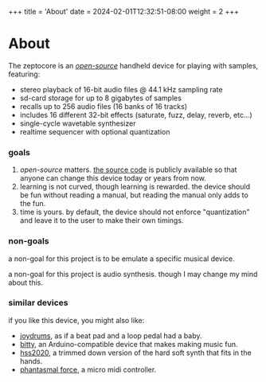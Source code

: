 +++
title = 'About'
date = 2024-02-01T12:32:51-08:00
weight = 2
+++

# About 

The zeptocore is an *[open-source](https://github.com/schollz/_core)* handheld device for playing with samples, featuring:

- stereo playback of 16-bit audio files @ 44.1 kHz sampling rate
- sd-card storage for up to 8 gigabytes of samples
- recalls up to 256 audio files (16 banks of 16 tracks)
- includes 16 different 32-bit effects (saturate, fuzz, delay, reverb, etc...)
- single-cycle wavetable synthesizer
- realtime sequencer with optional quantization

### goals

1. *open-source* matters. [the source code](https://github.com/schollz_core) is publicly available so that anyone can change this device today or years from now.
2. learning is not curved, though learning is rewarded. the device should be fun without reading a manual, but reading the manual only adds to the fun.
3. time is yours. by default, the device should not enforce "quantization" and leave it to the user to make their own timings.

### non-goals

a non-goal for this project is to be emulate a specific musical device. 

a non-goal for this project is audio synthesis. though I may change my mind about this.


### similar devices

if you like this device, you might also like:

- [joydrums](https://www.yzhkinstruments.com/download), as if a beat pad and a loop pedal had a baby.
- [bitty](https://www.curioussoundobjects.com/), an Arduino-compatible device that makes making music fun.
- [hss2020](http://gieskes.nl/instruments/?file=HSS2020), a trimmed down version of the hard soft synth that fits in the hands.
- [phantasmal force](https://www.tindie.com/products/distropolis/phantasmal-force-micro-midi-controller/), a micro midi controller.
